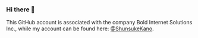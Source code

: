 ### Hi there 👋

This GitHub account is associated with the company Bold Internet Solutions Inc., while my account can be found here: [@ShunsukeKano](https://github.com/ShunsukeKano/).
